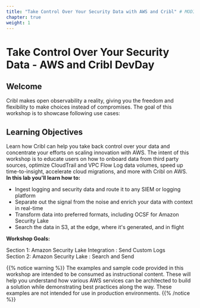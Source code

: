 ```yaml
---
title: "Take Control Over Your Security Data with AWS and Cribl" # MODIFY THIS TO BE THE TITLE OF YOUR WORKSHOP
chapter: true
weight: 1
---
```


# Take Control Over Your Security Data - AWS and Cribl DevDay <!-- CHANGE THIS TO BE THE TITLE OF YOUR WORKSHOP -->


## Welcome



Cribl makes open observability a reality, giving you the freedom and flexibility to make choices instead of compromises. The goal of this workshop is to showcase following use cases:

## Learning Objectives

Learn how Cribl can help you take back control over your data and concentrate your efforts on scaling innovation with AWS. The intent of this workshop is to educate users on how to onboard data from third party sources, optimize CloudTrail and VPC Flow Log data volumes, speed up time-to-insight, accelerate cloud migrations, and more with Cribl on AWS. <br/> 
 **In this lab you'll learn how to:** <br/> 
* Ingest logging and security data and route it to any SIEM or logging platform <br/>
* Separate out the signal from the noise and enrich your data with context in real-time <br/>
* Transform data into preferred formats, including OCSF for Amazon Security Lake <br/>
* Search the data in S3, at the edge, where it's generated, and in flight <br/>


**Workshop Goals:**

Section 1: Amazon Security Lake Integration : Send Custom Logs <br/>
Section 2: Amazon Security Lake : Search and Send </br>


 {{% notice warning %}}
The examples and sample code provided in this workshop are intended to be consumed as instructional content. These will help you understand how various AWS services can be architected to build a solution while demonstrating best practices along the way. These examples are not intended for use in production environments.
{{% /notice %}}